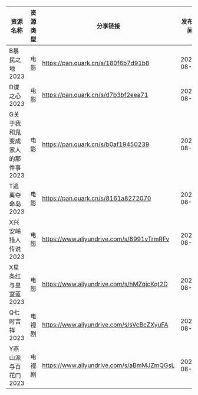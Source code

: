 | 资源名称               | 资源类型 | 分享链接                                      | 发布时间       |
| ------------------ | ---- | ----------------------------------------- | ---------- |
| B暴民之地2023          | 电影   | https://pan.quark.cn/s/180f6b7d91b8       | 2023-08-11 |
| D谍之心2023           | 电影   | https://pan.quark.cn/s/d7b3bf2eea71       | 2023-08-11 |
| G关于我和鬼变成家人的那件事2023 | 电影   | https://pan.quark.cn/s/b0af19450239       | 2023-08-11 |
| T逃离夺命岛2023         | 电影   | https://pan.quark.cn/s/8161a8272070       | 2023-08-11 |
| X兴安岭猎人传说2023       | 电影   | https://www.aliyundrive.com/s/8991vTrmRFv | 2023-08-11 |
| X星条红与皇室蓝2023       | 电影   | https://www.aliyundrive.com/s/hMZqjcKqt2D | 2023-08-11 |
| Q七时吉祥2023          | 电视剧  | https://www.aliyundrive.com/s/sVcBcZXyuFA | 2023-08-11 |
| Y燕山派与百花门2023       | 电视剧  | https://www.aliyundrive.com/s/aBmMJZmQGsL | 2023-08-11 |
